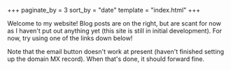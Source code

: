 +++
paginate_by = 3
sort_by = "date"
template = "index.html"
+++

Welcome to my website! Blog posts are on the right, but are scant for now as I haven't put out anything yet (this site is still in initial development). For now, try using one of the links down below!

Note that the email button doesn't work at present (haven't finished setting up the domain MX record). When that's done, it should forward fine.
